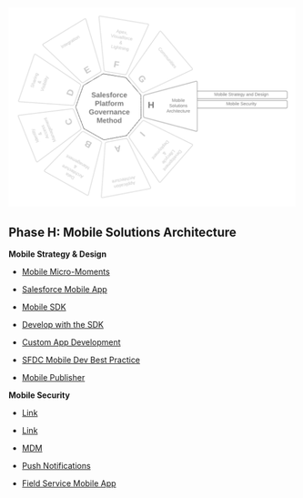 <p align="center">
  <img src="https://github.com/SalesforcePlatformGovernanceMethod/Phase-H/blob/8e5765b7d60c567fd4546e3aefe668c23da30fc3/images/phase-h.png" title="Phase H">
</p>

## Phase H: Mobile Solutions Architecture

**Mobile Strategy &amp; Design**

- [Mobile Micro-Moments](https://developer.salesforce.com/blogs/developer-relations/2013/07/new-salesforce-mobile-services-for-mobile-micro-moments)

- [Salesforce Mobile App](https://help.salesforce.com/s/articleView?id=sf.salesforce_app.htm&type=5)

- [Mobile SDK](https://developer.salesforce.com/developer-centers/mobile)

- [Develop with the SDK](https://trailhead.salesforce.com/content/learn/trails/mobile_sdk_intro)

- [Custom App Development](https://developer.salesforce.com/docs/atlas.en-us.mobile_sdk.meta/mobile_sdk/intro_choose_scenario.htm)

- [SFDC Mobile Dev Best Practice](https://help.salesforce.com/s/articleView?id=000320409&type=1)

- [Mobile Publisher](https://help.salesforce.com/s/articleView?id=sf.s1_branded_apps.htm&type=5)

**Mobile Security**

- [Link](https://help.salesforce.com/s/articleView?id=sf.mobile_security.htm&type=5)

- [Link](https://resources.docs.salesforce.com/sfdc/pdf/salesforce1_mobile_security.pdf)

- [MDM](https://help.salesforce.com/s/articleView?id=sf.mobile_security_mdm.htm&type=5)

- [Push Notifications](https://help.salesforce.com/s/articleView?id=sf.connected_app_mobile_push_notifications.htm&type=5)

- [Field Service Mobile App](https://help.salesforce.com/s/articleView?id=sf.mfs_overview.htm&type=5)
